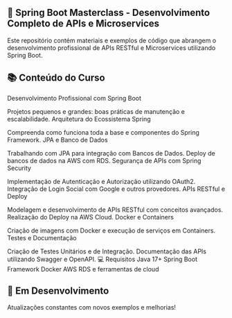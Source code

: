 ## 🚀 Spring Boot Masterclass - Desenvolvimento Completo de APIs e Microservices
Este repositório contém materiais e exemplos de código que abrangem o desenvolvimento profissional de APIs RESTful e Microservices utilizando Spring Boot.

## 📚 Conteúdo do Curso
Desenvolvimento Profissional com Spring Boot

Projetos pequenos e grandes: boas práticas de manutenção e escalabilidade.
Arquitetura do Ecossistema Spring

Compreenda como funciona toda a base e componentes do Spring Framework.
JPA e Banco de Dados

Trabalhando com JPA para integração com Bancos de Dados.
Deploy de bancos de dados na AWS com RDS.
Segurança de APIs com Spring Security

Implementação de Autenticação e Autorização utilizando OAuth2.
Integração de Login Social com Google e outros provedores.
APIs RESTful e Deploy

Modelagem e desenvolvimento de APIs RESTful com conceitos avançados.
Realização do Deploy na AWS Cloud.
Docker e Containers

Criação de imagens com Docker e execução de serviços em Containers.
Testes e Documentação

Criação de Testes Unitários e de Integração.
Documentação das APIs utilizando Swagger e OpenAPI.
💻 Requisitos
Java 17+
Spring Boot Framework
Docker
AWS RDS e ferramentas de cloud
## 🚧 Em Desenvolvimento
Atualizações constantes com novos exemplos e melhorias!
